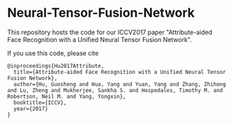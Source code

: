 # Neural-Tensor-Fusion-Network

This repository hosts the code for our ICCV2017 paper "Attribute-aided Face Recognition with a Unified Neural Tensor Fusion Network".

If you use this code, please cite  

```
@inproceedings{Hu2017Attribute,
  title={Attribute-aided Face Recognition with a Unified Neural Tensor Fusion Network},
  author={Hu, Guosheng and Hua, Yang and Yuan, Yang and Zhang, Zhihong and Lu, Zheng and Mukherjee, Sankha S. and Hospedales, Timothy M. and Robertson, Neil M. and Yang, Yongxin},
  booktitle={ICCV},
  year={2017}
}
```

